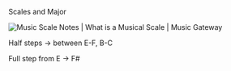 
Scales and Major

![Music Scale Notes | What is a Musical Scale | Мusic Gateway](https://support.musicgateway.com/wp-content/uploads/2020/03/800-x-500-2-1.jpg)

Half steps -> between E-F, B-C

Full step from E -> F#